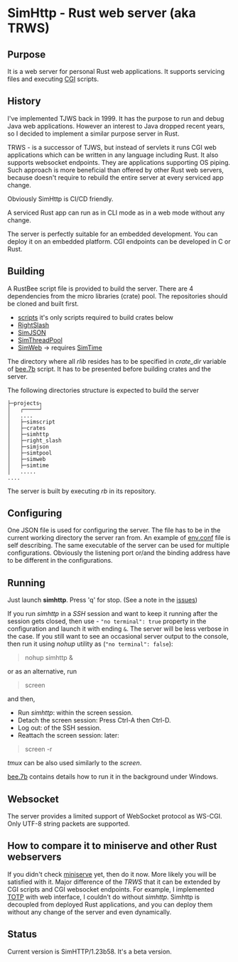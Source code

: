 # SimHttp - Rust web server (aka TRWS)
## Purpose
It is a web server for personal Rust web applications. It supports servicing files and executing 
 [CGI](https://www.rfc-editor.org/rfc/rfc3875) scripts.

## History
I've implemented TJWS back in 1999. It has the purpose to run and debug Java web applications. 
However an interest to Java dropped recent years, so I decided to implement a similar purpose server in Rust.

TRWS - is a successor of TJWS, but instead of servlets it runs CGI web applications which can be written in
any language including Rust. It also supports websocket endpoints. They are applications supporting OS piping.
Such approach is more beneficial than offered by other
Rust web servers, because doesn't require to rebuild the entire server at every serviced app change. 

Obviously SimHttp is CI/CD friendly.

A serviced Rust app can run as in CLI mode as in a web mode without any change.

The server is perfectly suitable for an embedded development. You can deploy it on an embedded platform. CGI endpoints can be
developed in C or Rust.

## Building
A RustBee script file is provided to build the server. There are 4 dependencies from the
micro libraries (crate) pool. The repositories should be cloned and built first.

- [scripts](https://github.com/vernisaz/simscript) it's only scripts required to build crates below
- [RightSlash](https://github.com/vernisaz/right_slash)
- [SimJSON](https://github.com/vernisaz/simjson)
- [SimThreadPool](https://github.com/vernisaz/simtpool)
- [SimWeb](https://github.com/vernisaz/simweb) -> requires [SimTime](https://github.com/vernisaz/simtime)


The directory where all *rlib* resides has to be specified in *crate_dir* variable of
[bee.7b](https://github.com/vernisaz/simhttp/blob/master/bee.7b) script. 
It has to be presented before building crates and the server.

The following directories structure is expected to build the server
```
├─projects┐
│   ┌─────┘
│   ....
│   ├─simscript
│   ├─crates
│   ├─simhttp
│   ├─right_slash
│   ├─simjson
│   ├─simtpool
│   ├─simweb
│   ├─simtime
│   .....
....
```

The server is built by executing _rb_ in its repository.

## Configuring
One JSON file is used for configuring the server. The file has to be in the current working directory the server ran from.
An example of [env.conf](https://github.com/vernisaz/simhttp/blob/master/env.conf) file is self describing.
The same executable of the server can be used for multiple configurations. Obviously the listening port or/and the binding
address have to be different in the configurations.

## Running
Just launch **simhttp**. Press 'q' for stop. (See a note in the [issues](https://github.com/vernisaz/simhttp/blob/master/issues.md))

If you run _simhttp_ in a *SSH* session and want to keep it running after the session gets closed, then use -
`"no terminal": true` property in the configuration and launch it with ending `&`. The server will be less verbose in the case.
If you still want to see an occasional server output to
the console, then run it using _nohup_ utility as (`"no terminal": false`):

> nohup simhttp &

or as an alternative, run

> screen

and then,

- Run _simhttp_: within the screen session.
- Detach the screen session: Press Ctrl-A then Ctrl-D.
- Log out: of the SSH session.
- Reattach the screen session: later:

> screen -r

*tmux* can be also used similarly to the _screen_.

[bee.7b](./bee.7b) contains details how to run it in the background under Windows.

## Websocket
The server provides a limited support of WebSocket protocol as WS-CGI. Only UTF-8 string packets are supported.

## How to compare it to miniserve and other Rust webservers
If you didn't check [miniserve](https://github.com/svenstaro/miniserve/tree/master) yet, then do it now. More likely you will be satisfied with it.
 Major difference of the _TRWS_ that it can be extended by CGI scripts
and CGI websocket endpoints. For example, I implemented [TOTP](https://github.com/vernisaz/simtotp) with web interface,
I couldn't do without _simhttp_. Simhttp is decoupled from deployed Rust applications, and you can deploy them without any change
of the server and even dynamically.

## Status
Current version is SimHTTP/1.23b58. It's a beta version.
